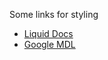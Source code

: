 Some links for styling

* [Liquid Docs](https://docs.shopify.com/themes/liquid-documentation)
* [Google MDL](http://www.getmdl.io/index.html)

